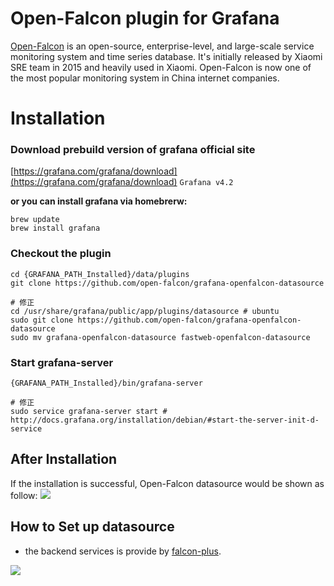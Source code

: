 # Open-Falcon plugin for Grafana

[Open-Falcon](https://github.com/open-falcon/falcon-plus) is an open-source, enterprise-level, and large-scale service monitoring system and time series database. It's initially released by Xiaomi SRE team in 2015 and heavily used in Xiaomi. Open-Falcon is now one of the most popular monitoring system in China internet companies.

# Installation

### Download prebuild version of grafana official site
[https://grafana.com/grafana/download](https://grafana.com/grafana/download) `Grafana v4.2`

**or you can install grafana via homebrerw:**

```
brew update 
brew install grafana
```

### Checkout the plugin
```shell
cd {GRAFANA_PATH_Installed}/data/plugins
git clone https://github.com/open-falcon/grafana-openfalcon-datasource

# 修正
cd /usr/share/grafana/public/app/plugins/datasource # ubuntu
sudo git clone https://github.com/open-falcon/grafana-openfalcon-datasource
sudo mv grafana-openfalcon-datasource fastweb-openfalcon-datasource
```

### Start grafana-server
```shell
{GRAFANA_PATH_Installed}/bin/grafana-server

# 修正
sudo service grafana-server start # http://docs.grafana.org/installation/debian/#start-the-server-init-d-service
```

## After Installation

If the installation is successful, Open-Falcon datasource would be shown as follow:
![](img/openfalcon_datasource.png)

## How to Set up datasource
* the backend services is provide by [falcon-plus](https://github.com/open-falcon/falcon-plus/tree/master/modules/api).

![](img/setup_grafana.png)
